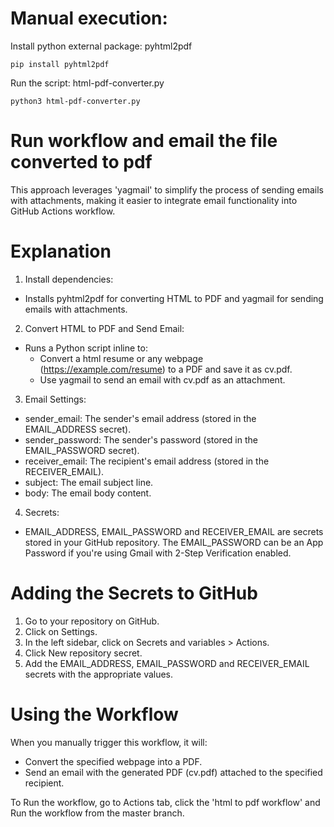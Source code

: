 # Manual execution: 

Install python external package: pyhtml2pdf 

```
pip install pyhtml2pdf
```

Run the script: html-pdf-converter.py

```
python3 html-pdf-converter.py
```

# Run workflow and email the file converted to pdf 
This approach leverages 'yagmail' to simplify the process of sending emails with attachments, making it easier to integrate email functionality into GitHub Actions workflow.

<!-- Overview -->
# Explanation

1. Install dependencies:

  * Installs pyhtml2pdf for converting HTML to PDF and yagmail for sending emails with attachments.

2. Convert HTML to PDF and Send Email:

  * Runs a Python script inline to:
    * Convert a html resume or any webpage (https://example.com/resume) to a PDF and save it as cv.pdf.
    * Use yagmail to send an email with cv.pdf as an attachment.

3. Email Settings:

  * sender_email: The sender's email address (stored in the EMAIL_ADDRESS secret).
  * sender_password: The sender's password (stored in the EMAIL_PASSWORD secret).
  * receiver_email: The recipient's email address (stored in the RECEIVER_EMAIL).
  * subject: The email subject line.
  * body: The email body content.

4. Secrets:

  * EMAIL_ADDRESS, EMAIL_PASSWORD and RECEIVER_EMAIL are secrets stored in your GitHub repository. The EMAIL_PASSWORD can be an App Password if you're using Gmail with 2-Step Verification enabled.

<!-- Task -->
# Adding the Secrets to GitHub

1. Go to your repository on GitHub.
2. Click on Settings.
3. In the left sidebar, click on Secrets and variables > Actions.
4. Click New repository secret.
5. Add the EMAIL_ADDRESS, EMAIL_PASSWORD and RECEIVER_EMAIL secrets with the appropriate values.

<!-- Task -->
# Using the Workflow

When you manually trigger this workflow, it will:

  * Convert the specified webpage into a PDF.
  * Send an email with the generated PDF (cv.pdf) attached to the specified recipient.

To Run the workflow, go to Actions tab, click the 'html to pdf workflow' and Run the workflow from the master branch. 




